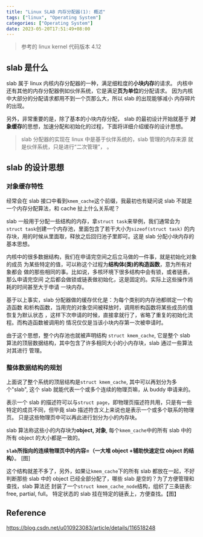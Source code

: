 ```yaml
---
title: "Linux SLAB 内存分配器(1): 概述"
tags: ["linux", "Operating System"]
categories: ["Operating System"]
date: 2023-05-20T17:51:49+08:00
---
```


> 参考的 linux kernel 代码版本 4.12

## slab 是什么

slab 属于 linux 内核内存分配器的一种，满足细粒度的**小块内存**的请求。
内核中还有其他的内存分配器例如伙伴系统，它是满足**页为单位**的分配请求。
因为内核中大部分的分配请求都用不到一个页那么大，所以 slab 的出现能够减小
内存碎片的出现。

另外，非常重要的是，除了基本的小块内存分配， slab 的最初设计开始就基于
**对象缓存**的思想，加速分配和初始化的过程，下面将详细介绍缓存的设计思想。

> slab 分配器的实现在 linux 中是基于伙伴系统的，slab 管理的内存来源
> 就是伙伴系统，只是进行“二次管理”， 。

## slab 的设计思想

### 对象缓存特性

经常会在 slab 接口中看到`kmem_cache`这个前缀，我最初也有疑问说 slab
不就是一个内存分配算法，和 cache 扯上什么关系呢？

slab 一般用于分配一些结构的内存，拿`struct task`来举例，我们通常会为
`struct task`创建一个内存池，里面包含了若干大小为`sizeof(struct task)`
的内存块，用的时候从里面取，释放之后回归池子里即可。这是 slab 分配小块内存的
基本思想。

内核中的很多数据结构，我们在申请完空间之后立马做的一件事，就是初始化对象的成员
为某些特定的值，可以称这个过程为**结构体(类)的构造函数**，意为所有对象都会
做的那些相同的事。比如说，多核环境下很多结构中会有锁，或者链表，那么申请完空间
之后都会做锁或链表做初始化，这是固定的。实际上这些操作消耗的时间甚至大于申请
一块内存。

基于以上事实，slab 分配器做的缓存优化是：为每个类别的内存池都绑定一个构造函数
和析构函数，当用完的对象空间被释放时，调用析构函数将某些成员的值恢复为默认状态
，这样下次申请的时候，直接拿就行了，省略了重复的初始化流程。而构造函数被调用的
情况仅仅是当该小块内存第一次被申请时。

由于这个思想，整个内存池也就被声明结构 `struct kmem_cache`, 它是整个 slab
算法的顶层数据结构，其中包含了许多相同大小的小内存块，slab 通过一些算法对其进行
管理。

### 整体数据结构的规划

上面说了整个系统的顶层结构是`struct kmem_cache`, 其中可以再划分为多个"slab",
这个 slab 就能代表一个或多个连续的物理页嘛，从 buddy 申请来的。

表示一个 slab 的描述符可以与`struct page`，即物理页描述符共用，只是有一些
特定的成员不同，但毕竟 slab 描述符含义上来说也是表示一个或多个联系的物理页。
只是这些物理页中可以再此进行划分为小的内存块。

slab 算法称这些小的内存块为**object, 对象**, 每个`kmem_cache`中的所有 slab
中的所有 object 的大小都是一致的。

**`slab`所指向的连续物理页中的内容=（一大堆 object +辅助快速定位 object 的结构）**。
[图]

这个结构就差不多了，另外，如果让`kmem_cache`下的所有 slab 都放在一起，不好判断那些
slab 中的 object 已经全部分配了，哪些 slab 是空的？为了方便管理和查找，slab 算法还
封装了一个`struct kmem_cache_node`结构，组织了三条链表: free, partial, full。
特定状态的 slab 挂在特定的链表上，方便查找。【图】

## Reference

https://blog.csdn.net/u010923083/article/details/116518248
